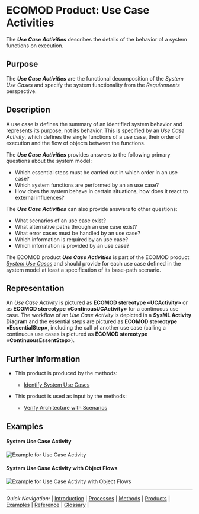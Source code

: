 # ECOMOD Product: Use Case Activities

The **_Use Case Activities_** describes the details of the behavior of a system functions on execution.


## Purpose

The **_Use Case Activities_** are the functional decomposition of the _System Use Cases_ and specify the system functionality from the _Requirements_ perspective.


## Description

A use case is defines the summary of an identified system behavior and represents its purpose, not its behavior. This is specified by an _Use Case Activity_, which defines the single functions of a use case, their order of execution and the flow of objects between the functions.


The **_Use Case Activities_** provides answers to the following primary questions about the system model:

+ Which essential steps must be carried out in which order in an use case?
+ Which system functions are performed by an an use case?
+ How does the system behave in certain situations, how does it react to external influences?

The **_Use Case Activities_** can also provide answers to other questions:

+ What scenarios of an use case exist?
+ What alternative paths through an use case exist?
+ What error cases must be handled by an use case?
+ Which information is required by an use case?
+ Which information is provided by an use case?

The ECOMOD product **_Use Case Activities_** is part of the ECOMOD product [_System Use Cases_](product_system-usecases.md) and should provide for each use case defined in the system model at least a specification of its base-path scenario.


## Representation

An _Use Case Activity_ is pictured as **ECOMOD stereotype «UCActivity»** or as **ECOMOD stereotype «ContinousUCActivity»** for a continuous use case. The workflow of an _Use Case Activity_ is depicted in a **SysML Activity Diagram** and the essential steps are pictured as **ECOMOD stereotype «EssentialStep»**, including the call of another use case (calling a continuous use cases is pictured as **ECOMOD stereotype «ContinuousEssentStep»**).


## Further Information

+ This product is produced by the methods:
  - [Identify System Use Cases](method_system-usecases.md)

+ This product is used as input by the methods:
  - [Verify Architecture with Scenarios](method_verify-architecture.md)


## Examples

#### System Use Case Activity

![Example for Use Case Activity](images/en-ecomod-example-usecaseactivities-modelview.png)

#### System Use Case Activity with Object Flows

![Example for Use Case Activity with Object Flows](images/en-ecomod-example-usecaseobjectflows-modelview.png)

---
_Quick Navigation:_ | [Introduction](index.md) | [Processes](processes.md) | [Methods](methods.md) | [Products](products.md) | [Examples](examples.md) | [Reference](quick-reference.md) | [Glossary](glossary.md) |
